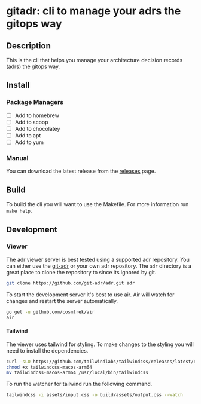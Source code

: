 # gitadr: cli to manage your adrs the gitops way

## Description

This is the cli that helps you manage your architecture decision records (adrs) the gitops way. 

## Install

### Package Managers

- [ ] Add to homebrew
- [ ] Add to scoop
- [ ] Add to chocolatey
- [ ] Add to apt
- [ ] Add to yum

### Manual

You can download the latest release from the [releases](https://github.com/git-adr/gitadr/releases) page.

## Build

To build the cli you will want to use the Makefile. For more information run `make help`.

## Development

### Viewer

The adr viewer server is best tested using a supported adr repository. You can either use the [git-adr](https://github.com/git-adr/adr)
or your own adr repository. The `adr` directory is a great place to clone the repository to since its ignored by git.

```bash
git clone https://github.com/git-adr/adr.git adr
```

To start the development server it's best to use air. Air will watch for changes and restart the server automatically.

```bash
go get -u github.com/cosmtrek/air
air
```

#### Tailwind

The viewer uses tailwind for styling. To make changes to the styling you will need to install the dependencies.

```bash
curl -sLO https://github.com/tailwindlabs/tailwindcss/releases/latest/download/tailwindcss-macos-arm64
chmod +x tailwindcss-macos-arm64
mv tailwindcss-macos-arm64 /usr/local/bin/tailwindcss
```

To run the watcher for tailwind run the following command.

```bash
tailwindcss -i assets/input.css -o build/assets/output.css --watch
```
